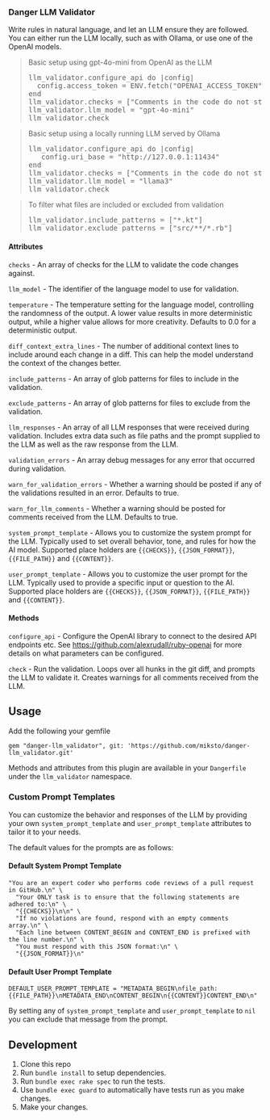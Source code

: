 ### Danger LLM Validator

Write rules in natural language, and let an LLM ensure they are followed.
You can either run the LLM locally, such as with Ollama, or use one of the OpenAI models.

<blockquote>Basic setup using gpt-4o-mini from OpenAI as the LLM
  <pre>llm_validator.configure_api do |config|
  config.access_token = ENV.fetch("OPENAI_ACCESS_TOKEN")
end
llm_validator.checks = ["Comments in the code do not state obviously incorrect things"]
llm_validator.llm_model = "gpt-4o-mini"
llm_validator.check</pre>
</blockquote>

<blockquote>Basic setup using a locally running LLM served by Ollama
  <pre>llm_validator.configure_api do |config|
   config.uri_base = "http://127.0.0.1:11434"
end
llm_validator.checks = ["Comments in the code do not state obviously incorrect things"]
llm_validator.llm_model = "llama3"
llm_validator.check</pre>
</blockquote>

<blockquote>To filter what files are included or excluded from validation
  <pre>llm_validator.include_patterns = ["*.kt"]
llm_validator.exclude_patterns = ["src/**/*.rb"]</pre>
</blockquote>



#### Attributes

`checks` - An array of checks for the LLM to validate the code changes against.

`llm_model` - The identifier of the language model to use for validation.

`temperature` - The temperature setting for the language model, controlling the randomness of the output.
A lower value results in more deterministic output, while a higher value allows for more creativity.
Defaults to 0.0 for a deterministic output.

`diff_context_extra_lines` - The number of additional context lines to include around each change in a diff.
This can help the model understand the context of the changes better.

`include_patterns` - An array of glob patterns for files to include in the validation.

`exclude_patterns` - An array of glob patterns for files to exclude from the validation.

`llm_responses` - An array of all LLM responses that were received during validation.
Includes extra data such as file paths and the prompt supplied to the LLM as well as the raw response from the LLM.

`validation_errors` - An array debug messages for any error that occurred during validation.

`warn_for_validation_errors` - Whether a warning should be posted if any of the validations resulted in an error. Defaults to true.

`warn_for_llm_comments` - Whether a warning should be posted for comments received from the LLM. Defaults to true.

`system_prompt_template` - Allows you to customize the system prompt for the LLM. Typically used to set overall behavior, tone, and rules for how the AI model.
Supported place holders are `{{CHECKS}}`, `{{JSON_FORMAT}}`, `{{FILE_PATH}}` and `{{CONTENT}}`.

`user_prompt_template` - Allows you to customize the user prompt for the LLM. Typically used to provide a specific input or question to the AI.
Supported place holders are `{{CHECKS}}`, `{{JSON_FORMAT}}`, `{{FILE_PATH}}` and `{{CONTENT}}`.




#### Methods

`configure_api` - Configure the OpenAI library to connect to the desired API endpoints etc.
See https://github.com/alexrudall/ruby-openai for more details on what parameters can be configured.

`check` - Run the validation. Loops over all hunks in the git diff, and prompts the LLM to validate it.
Creates warnings for all comments received from the LLM.


## Usage

Add the following your gemfile

    gem "danger-llm_validator", git: 'https://github.com/miksto/danger-llm_validator.git'

Methods and attributes from this plugin are available in your `Dangerfile` under the `llm_validator` namespace.

### Custom Prompt Templates

You can customize the behavior and responses of the LLM by providing your own `system_prompt_template` and `user_prompt_template` attributes to tailor it to your needs.

The default values for the prompts are as follows:

#### Default System Prompt Template    

    "You are an expert coder who performs code reviews of a pull request in GitHub.\n" \
      "Your ONLY task is to ensure that the following statements are adhered to:\n" \
      "{{CHECKS}}\n\n" \
      "If no violations are found, respond with an empty comments array.\n" \
      "Each line between CONTENT_BEGIN and CONTENT_END is prefixed with the line number.\n" \
      "You must respond with this JSON format:\n" \
      "{{JSON_FORMAT}}\n"

#### Default User Prompt Template
    DEFAULT_USER_PROMPT_TEMPLATE = "METADATA_BEGIN\nfile_path: {{FILE_PATH}}\nMETADATA_END\nCONTENT_BEGIN\n{{CONTENT}}CONTENT_END\n"

By setting any of `system_prompt_template` and `user_prompt_template` to `nil` you can exclude that message from the prompt.


## Development

1. Clone this repo
2. Run `bundle install` to setup dependencies.
3. Run `bundle exec rake spec` to run the tests.
4. Use `bundle exec guard` to automatically have tests run as you make changes.
5. Make your changes.
